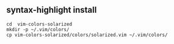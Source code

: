 ## syntax-highlight install
```
cd  vim-colors-solarized
mkdir -p ~/.vim/colors/
cp vim-colors-solarized/colors/solarized.vim ~/.vim/colors/
```
